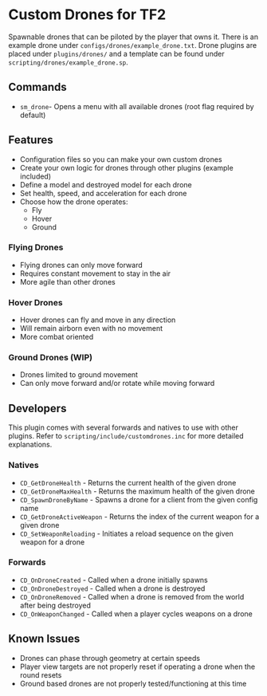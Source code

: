 # Custom Drones for TF2
Spawnable drones that can be piloted by the player that owns it. There is an example drone under `configs/drones/example_drone.txt`. Drone plugins are placed under `plugins/drones/` and a template can be found under `scripting/drones/example_drone.sp`.

## Commands

  - `sm_drone`- Opens a menu with all available drones (root flag required by default)

## Features
  - Configuration files so you can make your own custom drones
  - Create your own logic for drones through other plugins (example included)
  - Define a model and destroyed model for each drone
  - Set health, speed, and acceleration for each drone
  - Choose how the drone operates:
    - Fly
    - Hover
    - Ground


### Flying Drones
  - Flying drones can only move forward
  - Requires constant movement to stay in the air
  - More agile than other drones

### Hover Drones
  - Hover drones can fly and move in any direction
  - Will remain airborn even with no movement
  - More combat oriented

### Ground Drones (WIP)
  - Drones limited to ground movement
  - Can only move forward and/or rotate while moving forward

## Developers
This plugin comes with several forwards and natives to use with other plugins. Refer to `scripting/include/customdrones.inc` for more detailed explanations.

### Natives
  - `CD_GetDroneHealth` - Returns the current health of the given drone
  - `CD_GetDroneMaxHealth` - Returns the maximum health of the given drone
  - `CD_SpawnDroneByName` - Spawns a drone for a client from the given config name
  - `CD_GetDroneActiveWeapon` - Returns the index of the current weapon for a given drone
  - `CD_SetWeaponReloading` - Initiates a reload sequence on the given weapon for a drone

### Forwards
  - `CD_OnDroneCreated` - Called when a drone initially spawns
  - `CD_OnDroneDestroyed` - Called when a drone is destroyed
  - `CD_OnDroneRemoved` - Called when a drone is removed from the world after being destroyed
  - `CD_OnWeaponChanged` - Called when a player cycles weapons on a drone


## Known Issues
  - Drones can phase through geometry at certain speeds
  - Player view targets are not properly reset if operating a drone when the round resets
  - Ground based drones are not properly tested/functioning at this time
